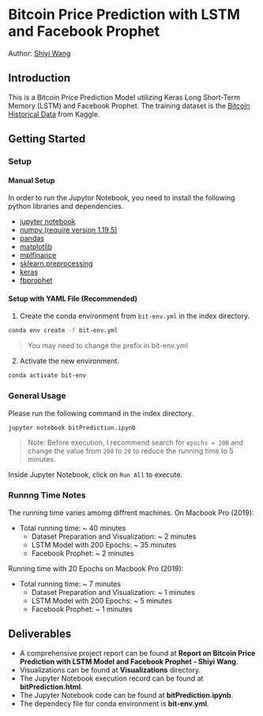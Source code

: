 # Bitcoin Price Prediction with LSTM and Facebook Prophet

Author: [Shiyi Wang](mailto:swang793@gatech.edu)

## Introduction

This is a Bitcoin Price Prediction Model utilizing Keras Long Short-Term Memory (LSTM) and Facebook Prophet. The training dataset is the [Bitcoin Historical Data](https://www.kaggle.com/mczielinski/bitcoin-historical-data) from Kaggle.

## Getting Started

### Setup

#### Manual Setup

In order to run the Jupytor Notebook, you need to install the following python libraries and dependencies.

* [jupyter notebook](https://jupyter.org/install)
* [numpy (require version 1.19.5)](https://numpy.org/install/)
* [pandas](https://pandas.pydata.org/getting_started.html)
* [matplotlib](https://matplotlib.org/)
* [mplfinance](https://github.com/matplotlib/mplfinance)
* [sklearn.preprocessing](https://scikit-learn.org/stable/modules/preprocessing.html)
* [keras](https://keras.io/)
* [fbprophet](https://facebook.github.io/prophet/)

#### Setup with YAML File (Recommended)

1. Create the conda environment from `bit-env.yml` in the index directory.

```sh
conda env create -f bit-env.yml
```
> You may need to change the prefix in bit-env.yml

2. Activate the new environment. 
```sh
conda activate bit-env
```

### General Usage

Please run the following command in the index directory.

```sh
jupyter notebook bitPrediction.ipynb 
```

> Note: Before execution, I recommend search for `epochs = 200` and change the value from `200` to `20` to reduce the running time to 5 minutes.


Inside Jupyter Notebook, click on `Run All` to execute.
### Runnng Time Notes

The running time varies amomg diffrent machines. On Macbook Pro (2019):
* Total running time: ~ 40 minutes
  * Dataset Preparation and Visualization: ~ 2 minutes
  * LSTM Model with 200 Epochs: ~ 35 minutes
  * Facebook Prophet: ~ 2 minutes 

Running time with 20 Epochs on Macbook Pro (2019):
* Total running time: ~ 7 minutes
  * Dataset Preparation and Visualization: ~ 1 minutes
  * LSTM Model with 200 Epochs: ~ 5 minutes
  * Facebook Prophet: ~ 1 minutes


## Deliverables

* A comprehensive project report can be found at **Report on Bitcoin Price Prediction with LSTM Model and Facebook Prophet - Shiyi Wang**.
* Visualizations can be found at **Visualizations** directory.
* The Jupyter Notebook execution record can be found at **bitPrediction.html**.
* The Jupyter Notebook code can be found at **bitPrediction.ipynb**.
* The dependecy file for conda environment is **bit-env.yml**.
